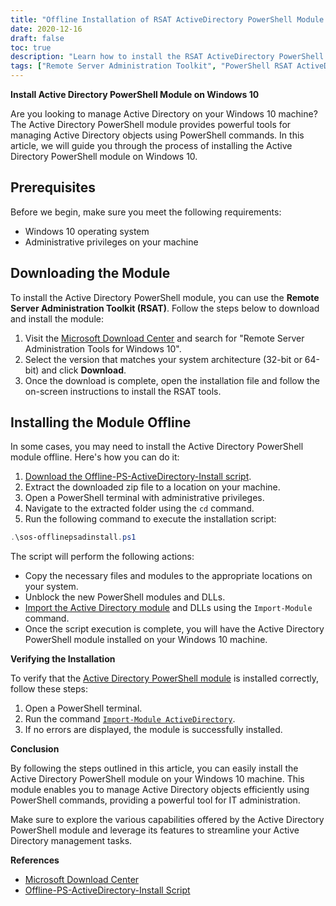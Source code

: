 ```yaml
---
title: "Offline Installation of RSAT ActiveDirectory PowerShell Module for Windows 10"
date: 2020-12-16
draft: false
toc: true
description: "Learn how to install the RSAT ActiveDirectory PowerShell module offline on Windows 10 using a simple script."
tags: ["Remote Server Administration Toolkit", "PowerShell RSAT ActiveDirectory Module", "Windows 10", "Offline Installer", "PowerShell Script", "PowerShell Module", "ActiveDirectory", "Windows", "Offline", "Install", "Server", "Administration", "Toolkit", "Scripting", "Module", "Windows Server", "PowerShell Core", "Windows PowerShell", "Microsoft", "IT Administration", "Active Directory management", "Windows 10 administration", "PowerShell commands", "offline installation", "IT tools", "AD management", "scripting", "RSAT tools", "Windows system administration", "install active directory powershell module windows 10", "active directory module for windows powershell", "import module active directory windows 10", "powershell active directory module install"]
---
```


**Install Active Directory PowerShell Module on Windows 10**

Are you looking to manage Active Directory on your Windows 10 machine? The Active Directory PowerShell module provides powerful tools for managing Active Directory objects using PowerShell commands. In this article, we will guide you through the process of installing the Active Directory PowerShell module on Windows 10.

## Prerequisites

Before we begin, make sure you meet the following requirements:

- Windows 10 operating system
- Administrative privileges on your machine

## **Downloading the Module**

To install the Active Directory PowerShell module, you can use the **Remote Server Administration Toolkit (RSAT)**. Follow the steps below to download and install the module:

1. Visit the [Microsoft Download Center](https://www.microsoft.com/en-us/download/details.aspx?id=45520) and search for "Remote Server Administration Tools for Windows 10".
2. Select the version that matches your system architecture (32-bit or 64-bit) and click **Download**.
3. Once the download is complete, open the installation file and follow the on-screen instructions to install the RSAT tools.

## **Installing the Module Offline**

In some cases, you may need to install the Active Directory PowerShell module offline. Here's how you can do it:

1. [Download the Offline-PS-ActiveDirectory-Install script](https://github.com/simeononsecurity/Offine-PS-ActiveDirectory-Install/archive/master.zip).
2. Extract the downloaded zip file to a location on your machine.
3. Open a PowerShell terminal with administrative privileges.
4. Navigate to the extracted folder using the `cd` command.
5. Run the following command to execute the installation script:
```powershell
.\sos-offlinepsadinstall.ps1
```
The script will perform the following actions:

- Copy the necessary files and modules to the appropriate locations on your system.
- Unblock the new PowerShell modules and DLLs.
- [Import the Active Directory module](https://simeononsecurity.ch/articles/active-directory-module-powershell-installation-usage-guide/) and DLLs using the `Import-Module` command.
- Once the script execution is complete, you will have the Active Directory PowerShell module installed on your Windows 10 machine.

**Verifying the Installation**

To verify that the [Active Directory PowerShell module](https://simeononsecurity.ch/articles/active-directory-module-powershell-installation-usage-guide/) is installed correctly, follow these steps:

1. Open a PowerShell terminal.
2. Run the command [`Import-Module ActiveDirectory`](https://simeononsecurity.ch/articles/active-directory-module-powershell-installation-usage-guide/).
3. If no errors are displayed, the module is successfully installed.

**Conclusion**

By following the steps outlined in this article, you can easily install the Active Directory PowerShell module on your Windows 10 machine. This module enables you to manage Active Directory objects efficiently using PowerShell commands, providing a powerful tool for IT administration.

Make sure to explore the various capabilities offered by the Active Directory PowerShell module and leverage its features to streamline your Active Directory management tasks.

**References**

- [Microsoft Download Center](https://www.microsoft.com/en-us/download/details.aspx?id=45520)
- [Offline-PS-ActiveDirectory-Install Script](https://github.com/simeononsecurity/Offine-PS-ActiveDirectory-Install/archive/master.zip)
